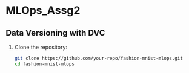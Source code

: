 # MLOps_Assg2

## Data Versioning with DVC
1. Clone the repository:
   ```sh
   git clone https://github.com/your-repo/fashion-mnist-mlops.git
   cd fashion-mnist-mlops
